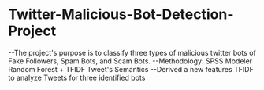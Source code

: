 # Twitter-Malicious-Bot-Detection-Project
--The project's purpose is to classify three types of malicious twitter bots of Fake Followers, Spam Bots, and Scam Bots.
--Methodology: SPSS Modeler Random Forest + TFIDF Tweet's Semantics
--Derived a new features TFIDF to analyze Tweets for three identified bots
